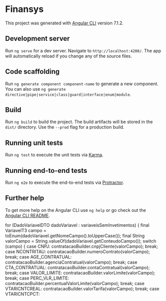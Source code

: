 # Finansys

This project was generated with [Angular CLI](https://github.com/angular/angular-cli) version 7.1.2.

## Development server

Run `ng serve` for a dev server. Navigate to `http://localhost:4200/`. The app will automatically reload if you change any of the source files.

## Code scaffolding

Run `ng generate component component-name` to generate a new component. You can also use `ng generate directive|pipe|service|class|guard|interface|enum|module`.

## Build

Run `ng build` to build the project. The build artifacts will be stored in the `dist/` directory. Use the `--prod` flag for a production build.

## Running unit tests

Run `ng test` to execute the unit tests via [Karma](https://karma-runner.github.io).

## Running end-to-end tests

Run `ng e2e` to execute the end-to-end tests via [Protractor](http://www.protractortest.org/).

## Further help

To get more help on the Angular CLI use `ng help` or go check out the [Angular CLI README](https://github.com/angular/angular-cli/blob/master/README.md).

 for (DadoVariavelDTO dadoVariavel : variaveisSemInvetimentos) {
            final VariavelT3 campo = toEnum(dadoVariavel.getNomeCampo().toUpperCase());
            final String valorCampo = String.valueOf(dadoVariavel.getConteudoCampo());
            switch (campo) {
                case CNPJ:
                    contratacaoBuilder.cnpjCliente(valorCampo);
                    break;
                case NCONTRITAU:
                    contratacaoBuilder.numeroContrato(valorCampo);
                    break;
                case AGE_CONTRATUAL:
                    contratacaoBuilder.agenciaContratual(valorCampo);
                    break;
                case CTA_CONTRATUAL:
                    contratacaoBuilder.contaContratual(valorCampo);
                    break;
                case VALOR_LIMITE:
                    contratacaoBuilder.valorLimite(valorCampo);
                    break;
                case PERC_VLR_LIMITE:
                    contratacaoBuilder.percentualValorLimite(valorCampo);
                    break;
                case VTARICNTCREAL:
                    contratacaoBuilder.valorTarifa(valorCampo);
                    break;
                case VTARICNTCPCT:
